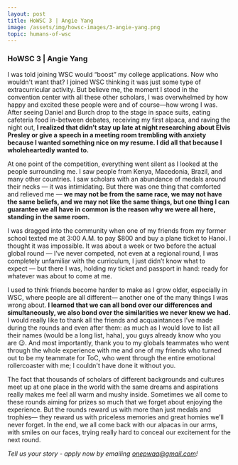 ```yaml
---
layout: post
title: HoWSC 3 | Angie Yang
image: /assets/img/howsc-images/3-angie-yang.png
topic: humans-of-wsc
---
```


### HoWSC 3 | Angie Yang

I was told joining WSC would “boost” my college applications. Now who wouldn't want that? I joined WSC thinking it was just some type of extracurricular activity. But believe me, the moment I stood in the convention center with all these other scholars, I was overwhelmed by how happy and excited these people were and of course—how wrong I was. After seeing Daniel and Burch drop to the stage in space suits, eating cafeteria food in-between debates, receiving my first alpaca, and raving the night out, **I realized that didn’t stay up late at night researching about Elvis Presley or give a speech in a meeting room trembling with anxiety because I wanted something nice on my resume. I did all that because I wholeheartedly wanted to.**  

At one point of the competition, everything went silent as I looked at the people surrounding me. I saw people from Kenya, Macedonia, Brazil, and many other countries. I saw scholars with an abundance of medals around their necks — it was intimidating. But there was one thing that comforted and relieved me — **we may not be from the same race, we may not have the same beliefs, and we may not like the same things, but one thing I can guarantee we all have in common is the reason why we were all here, standing in the same room.**  

I was dragged into the community when one of my friends from my former school texted me at 3:00 A.M. to pay $800 and buy a plane ticket to Hanoi. I thought it was impossible. It was about a week or two before the actual global round — I’ve never competed, not even at a regional round, I was completely unfamiliar with the curriculum, I just didn’t know what to expect — but there I was, holding my ticket and passport in hand: ready for whatever was about to come at me.   

I used to think friends become harder to make as I grow older, especially in WSC, where people are all different— another one of the many things I was wrong about. **I learned that we can all bond over our differences and simultaneously, we also bond over the similarities we never knew we had.** I would really like to thank all the friends and acquaintances I’ve made during the rounds and even after them: as much as I would love to list all their names (would be a long list, haha), you guys already know who you are 😉. And most importantly, thank you to my globals teammates who went through the whole experience with me and one of my friends who turned out to be my teammate for ToC, who went through the entire emotional rollercoaster with me; I couldn't have done it without you.  

The fact that thousands of scholars of different backgrounds and cultures meet up at one place in the world with the same dreams and aspirations really makes me feel all warm and mushy inside. Sometimes we all come to these rounds aiming for prizes so much that we forget about enjoying the experience. But the rounds reward us with more than just medals and trophies— they reward us with priceless memories and great homies we’ll never forget. In the end, we all come back with our alpacas in our arms, with smiles on our faces, trying really hard to conceal our excitement for the next round.

*Tell us your story - apply now by emailing [onepwaa@gmail.com](mailto:onepwaa@gmail.com)!*
